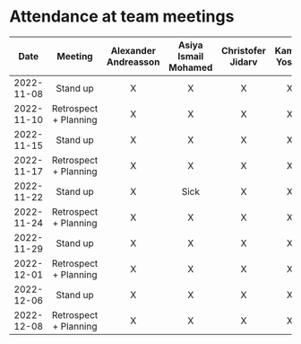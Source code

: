 # Attendance at team meetings

| Date | Meeting |   Alexander Andreasson	|   Asiya Ismail Mohamed	|   Christofer Jidarv	|   Kamila Yosofi	|   Mohammad Zandkarimi	|  Simon Arvidsson	|
|:-:	|:-----:|:-----:|:-----:|:-----:|:-----:|:-----:|:-----:|
|   2022-11-08 | Stand up	|   X	|   X	|   X	|   X	|   X	|   X	|
|   2022-11-10 | Retrospect + Planning	|   X	|   X	|   X	|   X	|   X	|   X	|
|   2022-11-15 | Stand up	|   X	|   X	|   X	|   X	|   X	|   X	|
|   2022-11-17 | Retrospect + Planning	|   X	|   X	|   X	|   X	|   X	|   X	|
|   2022-11-22 | Stand up	|   X	|   Sick	|   X	|   X	|   X	|   X	|
|   2022-11-24 | Retrospect + Planning	|   X	|   X	|   X	|   X	|   Sick   |   X	|
|   2022-11-29 | Stand up	|   X	|   X	|   X	|   X	|   X   |   X	|
|   2022-12-01 | Retrospect + Planning	|   X	|   X	|   X	|   X	|   X   |   X	|
|   2022-12-06 | Stand up	|   X	|   X	|   X	|   X	|   X   |   X	|
|   2022-12-08 | Retrospect + Planning	|   X	|   X	|   X	|   X	|   X   |   Late	|
